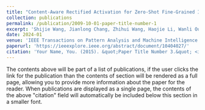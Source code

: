 ```yaml
---
title: "Content-Aware Rectified Activation for Zero-Shot Fine-Grained Image Retrieval"
collection: publications
permalink: /publication/2009-10-01-paper-title-number-1
excerpt: 'Shijie Wang, Jianlong Chang, Zhihui Wang, Haojie Li, Wanli Ouyang, Qi Tian'
date: 2024-01
venue: 'IEEE Transactions on Pattern Analysis and Machine Intelligence (TPAMI), 2024'
paperurl: 'https://ieeexplore.ieee.org/abstract/document/10404027/'
citation: 'Your Name, You. (2015). &quot;Paper Title Number 3.&quot; <i>Journal 1</i>. 1(3).'
---
```


The contents above will be part of a list of publications, if the user clicks the link for the publication than the contents of section will be rendered as a full page, allowing you to provide more information about the paper for the reader. When publications are displayed as a single page, the contents of the above "citation" field will automatically be included below this section in a smaller font.

